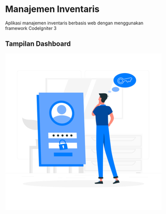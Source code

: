 # Manajemen Inventaris

Aplikasi manajemen inventaris berbasis web dengan menggunakan framework CodeIgniter 3

## Tampilan Dashboard

<p align="center">
  <img src="/assets/images/auth/login.jpg" alt="Dashboard Screenshot">
</p>